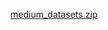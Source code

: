 [medium_datasets.zip](https://data.mendeley.com/public-files/datasets/zp9fh6scw9/files/826764f7-cb06-4704-a06d-29e6ba27f34f/file_downloaded)
